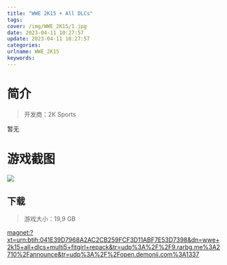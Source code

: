 ```yaml
---
title: "WWE 2K15 + All DLCs"
tags: 
cover: /img/WWE_2K15/1.jpg
date: 2023-04-11 10:27:57
update: 2023-04-11 10:27:57
categories: 
urlname: WWE_2K15
keywords: 
---
```

# 简介

> 开发商：2K Sports

暂无

# 游戏截图

![](/img/WWE_2K15/2.jpg)


## 下载

> 游戏大小：19,9 GB

[magnet:?xt=urn:btih:041E39D7968A2AC2CB259FCF3D11ABF7E53D7398&amp;dn=wwe+2k15+all+dlcs+multi5+fitgirl+repack&amp;tr=udp%3A%2F%2F9.rarbg.me%3A2710%2Fannounce&amp;tr=udp%3A%2F%2Fopen.demonii.com%3A1337](magnet:?xt=urn:btih:041E39D7968A2AC2CB259FCF3D11ABF7E53D7398&amp;dn=wwe+2k15+all+dlcs+multi5+fitgirl+repack&amp;tr=udp%3A%2F%2F9.rarbg.me%3A2710%2Fannounce&amp;tr=udp%3A%2F%2Fopen.demonii.com%3A1337)